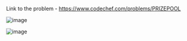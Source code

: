 Link to the problem - https://www.codechef.com/problems/PRIZEPOOL


![image](https://user-images.githubusercontent.com/57552973/230391877-a3e3d51f-4d17-46f3-8955-c5d5041fd244.png)


![image](https://user-images.githubusercontent.com/57552973/230391924-86adf28f-6ee8-4323-a739-72ce8c173019.png)
